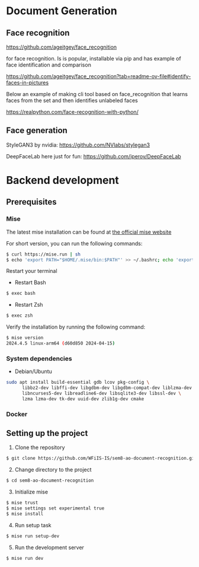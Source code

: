 # Document Generation

## Face recognition
https://github.com/ageitgey/face_recognition

for face recognition. Is is popular, installable via pip and has example of face identification and comparison

https://github.com/ageitgey/face_recognition?tab=readme-ov-file#identify-faces-in-pictures

Below an example of making cli tool based on face_recognition that learns faces from the set and then identifies unlabeled faces

https://realpython.com/face-recognition-with-python/

## Face generation

StyleGAN3 by nvidia: https://github.com/NVlabs/stylegan3

DeepFaceLab here just for fun: https://github.com/iperov/DeepFaceLab

# Backend development

## Prerequisites

### Mise

The latest mise installation can be found at [the official mise website](https://mise.jdx.dev/getting-started.html)

For short version, you can run the following commands:

```bash
$ curl https://mise.run | sh
$ echo 'export PATH="$HOME/.mise/bin:$PATH"' >> ~/.bashrc; echo 'export PATH="$HOME/.mise/bin:$PATH"' >> ~/.zshrc
```

Restart your terminal

- Restart Bash

```bash
$ exec bash
```

- Restart Zsh

```bash
$ exec zsh
```

Verify the installation by running the following command:

```bash
$ mise version
2024.4.5 linux-arm64 (d60d850 2024-04-15)
```

### System dependencies

- Debian/Ubuntu

```bash
sudo apt install build-essential gdb lcov pkg-config \
      libbz2-dev libffi-dev libgdbm-dev libgdbm-compat-dev liblzma-dev \
      libncurses5-dev libreadline6-dev libsqlite3-dev libssl-dev \
      lzma lzma-dev tk-dev uuid-dev zlib1g-dev cmake
```

### Docker

## Setting up the project

1. Clone the repository

```bash
$ git clone https://github.com/WFiIS-IS/sem8-ao-document-recognition.git
```

2. Change directory to the project

```bash
$ cd sem8-ao-document-recognition
```

3. Initialize mise

```bash
$ mise trust
$ mise settings set experimental true
$ mise install
```

4. Run setup task

```bash
$ mise run setup-dev
```

5. Run the development server

```bash
$ mise run dev
```
